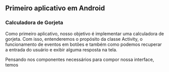 ## Primeiro aplicativo em Android

### Calculadora de Gorjeta

Como primeiro aplicativo, nosso objetivo é implementar uma calculadora de gorjeta. Com isso, entenderemos o propósito da classe Activity, o funcionamento de eventos em botões e também como podemos recuperar a entrada do usuário e exibir alguma resposta na tela.

Pensando nos componentes necessários para compor nossa interface, temos

<!--stackedit_data:
eyJoaXN0b3J5IjpbLTQyNjA2NTIwNV19
-->